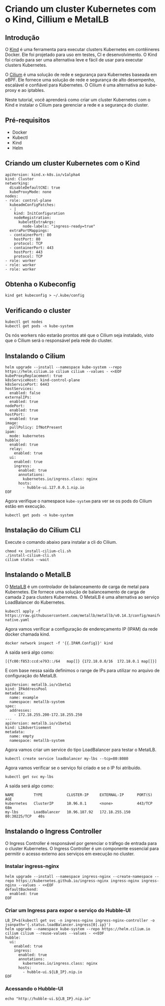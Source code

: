 # Criando um cluster Kubernetes com o Kind, Cillium e MetalLB

## Introdução

O [Kind](https://kind.sigs.k8s.io/) é uma ferramenta para executar clusters Kubernetes em contêineres Docker. Ele foi projetado para uso em testes, CI e desenvolvimento. O Kind foi criado para ser uma alternativa leve e fácil de usar para executar clusters Kubernetes.

O [Cilium](https://cilium.io/) é uma solução de rede e segurança para Kubernetes baseada em eBPF. Ele fornece uma solução de rede e segurança de alto desempenho, escalável e confiável para Kubernetes. O Cilium é uma alternativa ao kube-proxy e ao iptables.

Neste tutorial, você aprenderá como criar um cluster Kubernetes com o Kind e instalar o Cilium para gerenciar a rede e a segurança do cluster.

## Pré-requisitos

- Docker
- Kubectl
- Kind
- Helm

## Criando um cluster Kubernetes com o Kind

```
apiVersion: kind.x-k8s.io/v1alpha4
kind: Cluster
networking:
  disableDefaultCNI: true
  kubeProxyMode: none
nodes:
- role: control-plane
  kubeadmConfigPatches:
  - |
    kind: InitConfiguration
    nodeRegistration:
      kubeletExtraArgs:
        node-labels: "ingress-ready=true"
  extraPortMappings:
  - containerPort: 80
    hostPort: 80
    protocol: TCP
  - containerPort: 443
    hostPort: 443
    protocol: TCP
- role: worker
- role: worker
- role: worker
```
## Obtenha o Kubeconfig

```
kind get kubeconfig > ~/.kube/config
```

## Verificando o cluster

```
kubectl get nodes
kubectl get pods -n kube-system
```

Os nós workers não estarão prontos até que o Cilium seja instalado, visto que o Cilium será o responsável pela rede do cluster.

## Instalando o Cilium

```
helm upgrade --install --namespace kube-system --repo https://helm.cilium.io cilium cilium --values - <<EOF
kubeProxyReplacement: true
k8sServiceHost: kind-control-plane
k8sServicePort: 6443
hostServices:
  enabled: false
externalIPs:
  enabled: true
nodePort:
  enabled: true
hostPort:
  enabled: true
image:
  pullPolicy: IfNotPresent
ipam:
  mode: kubernetes
hubble:
  enabled: true
  relay:
    enabled: true
  ui:
    enabled: true
    ingress:
      enabled: true
      annotations:
        kubernetes.io/ingress.class: nginx
      hosts:
        - hubble-ui.127.0.0.1.nip.io
EOF
```

Agora verifique o namespace `kube-system` para ver se os pods do Cilium estão em execução.

```
kubectl get pods -n kube-system
```

## Instalação do Cilium CLI

Execute o comando abaixo para instalar a cli do Cilium.

```
chmod +x install-cilium-cli.sh
./install-cilium-cli.sh
cilium status --wait
```

## Instalando o MetalLB

O [MetalLB](https://metallb.universe.tf/) é um controlador de balanceamento de carga de metal para Kubernetes. Ele fornece uma solução de balanceamento de carga de camada 2 para clusters Kubernetes. O MetalLB é uma alternativa ao serviço LoadBalancer do Kubernetes.

```
kubectl apply -f https://raw.githubusercontent.com/metallb/metallb/v0.14.3/config/manifests/metallb-native.yaml
```

Agora vamos verificar a configuração de endereçamento IP (IPAM) da rede docker chamada kind.

```
docker network inspect -f '{{.IPAM.Config}}' kind
```
A saída será algo como:

```
[{fc00:f853:ccd:e793::/64   map[]} {172.18.0.0/16  172.18.0.1 map[]}]
```

E com base nessa saída definimos o range de IPs para utilizar no arquivo de configuração do MetalLB.

```
apiVersion: metallb.io/v1beta1
kind: IPAddressPool
metadata:
  name: example
  namespace: metallb-system
spec:
  addresses:
    - 172.18.255.200-172.18.255.250
---
apiVersion: metallb.io/v1beta1
kind: L2Advertisement
metadata:
  name: empty
  namespace: metallb-system
```

Agora vamos criar um service do tipo LoadBalancer para testar o MetalLB.

```
kubectl create service loadbalancer my-lbs --tcp=80:8080
```

Agora vamos verificar se o serviço foi criado e se o IP foi atribuído.

```
kubectl get svc my-lbs
```

A saída será algo como:

```
NAME         TYPE           CLUSTER-IP     EXTERNAL-IP      PORT(S)        AGE
kubernetes   ClusterIP      10.96.0.1      <none>           443/TCP        68m
my-lbs       LoadBalancer   10.96.187.92   172.18.255.150   80:30225/TCP   40s
```



## Instalando o Ingress Controller

O Ingress Controller é responsável por gerenciar o tráfego de entrada para o cluster Kubernetes. O Ingress Controller é um componente essencial para permitir o acesso externo aos serviços em execução no cluster. 

### Instalar ingress-nginx
```
helm upgrade --install --namespace ingress-nginx --create-namespace --repo https://kubernetes.github.io/ingress-nginx ingress-nginx ingress-nginx --values - <<EOF
defaultBackend:
  enabled: true
EOF
```

### Criar um Ingress para expor o serviço do Hubble-UI
```
LB_IP=$(kubectl get svc -n ingress-nginx ingress-nginx-controller -o jsonpath='{.status.loadBalancer.ingress[0].ip}')
helm upgrade --namespace kube-system --repo https://helm.cilium.io cilium cilium --reuse-values --values - <<EOF
hubble:
  ui:
    enabled: true
    ingress:
      enabled: true
      annotations:
        kubernetes.io/ingress.class: nginx
      hosts:
        - hubble-ui.${LB_IP}.nip.io
EOF
```

### Acessando o Hubble-UI

```
echo "http://hubble-ui.${LB_IP}.nip.io"
```

